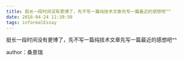```yaml
---
title: 挺长一段时间没有更博了，先不写一篇纯技术文章先写一篇最近的感想吧^^
date: 2018-04-24 11:39:50
tags: informalEssay
---
```


挺长一段时间没有更博了，先不写一篇纯技术文章先写一篇最近的感想吧^^

author：桑景瑞
<!-- more -->
